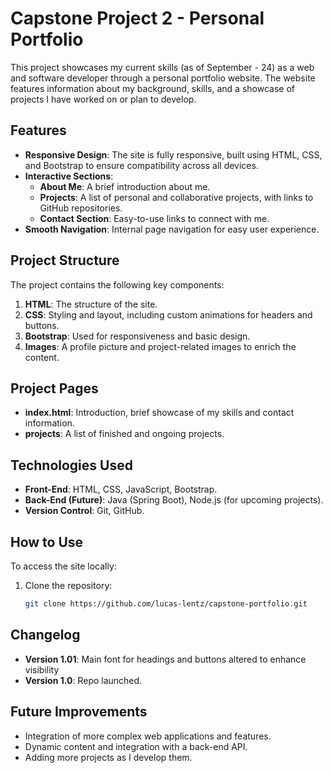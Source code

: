 # Capstone Project 2 - Personal Portfolio

This project showcases my current skills (as of September - 24) as a web and software developer through a personal portfolio website. The website features information about my background, skills, and a showcase of projects I have worked on or plan to develop.

## Features

- **Responsive Design**: The site is fully responsive, built using HTML, CSS, and Bootstrap to ensure compatibility across all devices.
- **Interactive Sections**:
    - **About Me**: A brief introduction about me.
    - **Projects**: A list of personal and collaborative projects, with links to GitHub repositories.
    - **Contact Section**: Easy-to-use links to connect with me.
- **Smooth Navigation**: Internal page navigation for easy user experience.

## Project Structure

The project contains the following key components:

1. **HTML**: The structure of the site.
2. **CSS**: Styling and layout, including custom animations for headers and buttons.
3. **Bootstrap**: Used for responsiveness and basic design.
4. **Images**: A profile picture and project-related images to enrich the content.

## Project Pages

- **index.html**: Introduction, brief showcase of my skills and contact information.
- **projects**: A list of  finished and ongoing projects.

## Technologies Used

- **Front-End**: HTML, CSS, JavaScript, Bootstrap.
- **Back-End (Future)**: Java (Spring Boot), Node.js (for upcoming projects).
- **Version Control**: Git, GitHub.

## How to Use

To access the site locally:

1. Clone the repository:
   ```bash
   git clone https://github.com/lucas-lentz/capstone-portfolio.git


## Changelog

- **Version 1.01**: Main font for headings and buttons altered to enhance visibility
- **Version 1.0**: Repo launched.

## Future Improvements

- Integration of more complex web applications and features.
- Dynamic content and integration with a back-end API.
- Adding more projects as I develop them.
